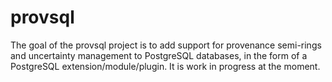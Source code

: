 # provsql
The goal of the provsql project is to add support for provenance semi-rings and uncertainty management to PostgreSQL databases, in the form of a PostgreSQL extension/module/plugin. It is work in progress at the moment.
